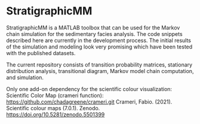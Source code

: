 # StratigraphicMM

StratigraphicMM is a MATLAB toolbox that can be used for the Markov chain simulation for the sedimentary facies analysis. The code snippets described here are currently in the development process. The initial results of the simulation and modeling look very promising which have been tested with the published datasets. 

The current repository consists of transition probability matrices, stationary distribution analysis, transitional diagram, Markov model chain computation, and simulation. 

Only one add-on dependency for the scientific colour visualization:
Scientific Color Map (crameri function): https://github.com/chadagreene/crameri.git
Crameri, Fabio. (2021). Scientific colour maps (7.0.1). Zenodo. https://doi.org/10.5281/zenodo.5501399

